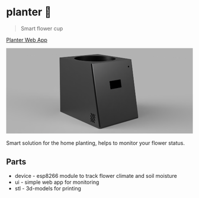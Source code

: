 # planter 🌼

> Smart flower cup

[Planter Web App](https://planter-7c69c.web.app)

![planter](assets/planter-smart-pot.PNG)

Smart solution for the home planting, helps to monitor your flower status.

## Parts

+ device - esp8266 module to track flower climate and soil moisture
+ ui - simple web app for monitoring
+ stl - 3d-models for printing
